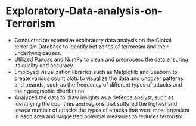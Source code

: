 # Exploratory-Data-analysis-on-Terrorism
* Conducted an extensive exploratory data analysis on the Global terrorism Database to identify hot zones of terrorosm and their underlying causes.
* Utilized Pandas and NumPy to clean and preprocess the data ensuring its quality and accuracy.
* Employed visualization libraries such as Matplotlib and Seaborn to create various count plots to visualize the data and uncover patterns and treands, such as the frequency of different types of attacks and their geographic distribution.
* Analyzed the data to draw insights as a defence analyst, such as identifying the countries and regions that suffered the highest and lowest number of attacks the types of attacks that were most prevalent in each area and suggested potential measures to reduces terrorism.
